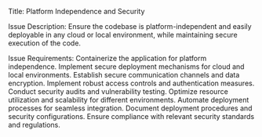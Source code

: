 Title: Platform Independence and Security

Issue Description:
Ensure the codebase is platform-independent and easily deployable in any cloud or local environment, while maintaining secure execution of the code.

Issue Requirements:
Containerize the application for platform independence. Implement secure deployment mechanisms for cloud and local environments.
Establish secure communication channels and data encryption. Implement robust access controls and authentication measures.
Conduct security audits and vulnerability testing. Optimize resource utilization and scalability for different environments.
Automate deployment processes for seamless integration. Document deployment procedures and security configurations. Ensure compliance with relevant security standards and regulations.